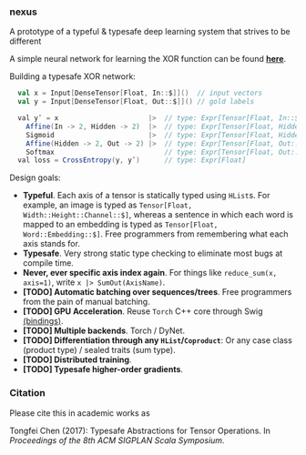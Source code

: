 ### nexus
A prototype of a typeful & typesafe deep learning system that strives to be different

A simple neural network for learning the XOR function can be found [**here**](https://github.com/ctongfei/nexus/blob/master/core/src/test/scala/nexus/XorTest.scala).

Building a typesafe XOR network:
```scala
  val x = Input[DenseTensor[Float, In::$]]()  // input vectors
  val y = Input[DenseTensor[Float, Out::$]]() // gold labels

  val yʹ = x                      |>  // type: Expr[Tensor[Float, In::$]]
    Affine(In -> 2, Hidden -> 2)  |>  // type: Expr[Tensor[Float, Hidden::$]]
    Sigmoid                       |>  // type: Expr[Tensor[Float, Hidden::$]]
    Affine(Hidden -> 2, Out -> 2) |>  // type: Expr[Tensor[Float, Out::$]]
    Softmax                           // type: Expr[Tensor[Float, Out::$]]
  val loss = CrossEntropy(y, yʹ)      // type: Expr[Float]
```

Design goals:

 - **Typeful**. Each axis of a tensor is statically typed using `HList`s. For example, an image is typed as `Tensor[Float, Width::Height::Channel::$]`, whereas a sentence in which each word is mapped to an embedding is typed as `Tensor[Float, Word::Embedding::$]`. Free programmers from remembering what each axis stands for.
 - **Typesafe**.  Very strong static type checking to eliminate most bugs at compile time.
 - **Never, ever specific axis index again**. For things like `reduce_sum(x, axis=1)`, write `x |> SumOut(AxisName)`.
 - **[TODO] Automatic batching over sequences/trees**. Free programmers from the pain of manual batching.
 - **[TODO] GPU Acceleration**. Reuse `Torch` C++ core through Swig [(bindings)](https://github.com/ctongfei/torch-swig-java).
 - **[TODO] Multiple backends**. Torch / DyNet.
 - **[TODO] Differentiation through any `HList`/`Coproduct`**: Or any case class (product type) / sealed traits (sum type).
 - **[TODO] Distributed training**.
 - **[TODO] Typesafe higher-order gradients**.
 
### Citation
Please cite this in academic works as

Tongfei Chen (2017): Typesafe Abstractions for Tensor Operations. In _Proceedings of the 8th ACM SIGPLAN Scala Symposium_.
